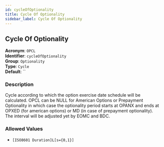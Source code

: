 ```yaml
---
id: cycleOfOptionality
title: Cycle Of Optionality
sidebar_label: Cycle Of Optionality
---
```


## Cycle Of Optionality

**Acronym**: `OPCL`  
**Identifier**: `cycleOfOptionality`  
**Group**: `Optionality`  
**Type**: `Cycle`  
**Default**: ``  

### Description
Cycle according to which the option exercise date schedule will be calculated.
OPCL can be NULL for American Options or Prepayment Optionality in which case the optionality period starts at OPANX and ends at OPXED (for american options) or MD (in case of prepayment optionality).
The interval will be adjusted yet by EOMC and BDC.

### Allowed Values
- `[ISO8601 Duration]L[s={0,1}]`
